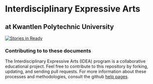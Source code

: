 Interdisciplinary Expressive Arts
=================================

at Kwantlen Polytechnic University
----------------------------------

[![Stories in Ready](https://badge.waffle.io/rosslaird/kwantlen.png?label=ready)](https://waffle.io/rosslaird/kwantlen)


### Contributing to to these documents

The Interdisciplinary Expressive Arts (IDEA) program is a collaborative educational project. Feel free to contribute to this repository by forking, updating, and sending pull requests. For more information about these processes and methodologies, consult the github [help pages](https://help.github.com/articles/fork-a-repo).
